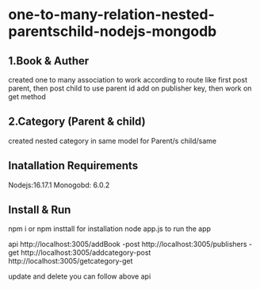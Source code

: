 # one-to-many-relation-nested-parentschild-nodejs-mongodb
1.Book & Auther
----------------
created one to many association to work according to route like first post parent, then post child to use parent id add on publisher key, then work on get method

2.Category (Parent & child)
----------------------------
created nested category in same model for Parent/s child/same

Inatallation Requirements
---------------------------
Nodejs:16.17.1
Monogobd: 6.0.2

Install & Run
----------------
npm i or npm insttall for installation
node app.js to run the app

api
http://localhost:3005/addBook -post
http://localhost:3005/publishers -get
http://localhost:3005/addcategory-post
http://localhost:3005/getcategory-get

update and delete you can follow above api



